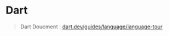 # Dart

> Dart Doucment : [dart.dev/guides/language/language-tour](https://dart.dev/guides/language/language-tour)
